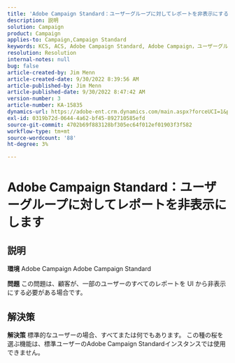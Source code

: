 ```yaml
---
title: 'Adobe Campaign Standard：ユーザーグループに対してレポートを非表示にする'
description: 説明
solution: Campaign
product: Campaign
applies-to: Campaign,Campaign Standard
keywords: KCS, ACS, Adobe Campaign Standard, Adobe Campaign，ユーザーグループ，レポートを非表示， FAQ
resolution: Resolution
internal-notes: null
bug: false
article-created-by: Jim Menn
article-created-date: 9/30/2022 8:39:56 AM
article-published-by: Jim Menn
article-published-date: 9/30/2022 8:47:42 AM
version-number: 3
article-number: KA-15835
dynamics-url: https://adobe-ent.crm.dynamics.com/main.aspx?forceUCI=1&pagetype=entityrecord&etn=knowledgearticle&id=7a36a570-9b40-ed11-9db1-0022480866ad
exl-id: 0319b72d-0644-4a62-bf45-892710585efd
source-git-commit: 4702b69f883128bf305ec64f012ef01903f3f582
workflow-type: tm+mt
source-wordcount: '88'
ht-degree: 3%

---
```


# Adobe Campaign Standard：ユーザーグループに対してレポートを非表示にします

## 説明


<b>環境</b>
Adobe Campaign Adobe Campaign Standard

<b>問題</b>
この問題は、顧客が、一部のユーザーのすべてのレポートを UI から非表示にする必要がある場合です。


## 解決策


<b>解決策</b>
標準的なユーザーの場合、すべてまたは何でもあります。
この種の桜を選ぶ機能は、標準ユーザーのAdobe Campaign Standardインスタンスでは使用できません。
